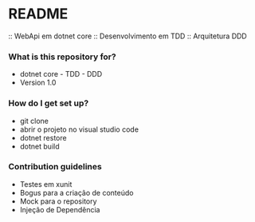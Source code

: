 # README #

:: WebApi em dotnet core 
:: Desenvolvimento em TDD
:: Arquitetura DDD

### What is this repository for? ###

* dotnet core - TDD - DDD
* Version 1.0

### How do I get set up? ###

* git clone 
* abrir o projeto no visual studio code
* dotnet restore
* dotnet build

### Contribution guidelines ###

* Testes em xunit
* Bogus para a criação de conteúdo
* Mock para o repository
* Injeção de Dependência